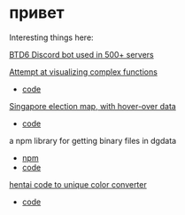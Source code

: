 # привет

Interesting things here:

[BTD6 Discord bot used in 500+ servers](https://github.com/hemisemidemipresent/cyberquincy) 

[Attempt at visualizing complex functions](https://hemisemidemipresent.github.io/complex)
- [code](https://github.com/hemisemidemipresent/complex)

[Singapore election map, with hover-over data](https://sgelection.netlify.app/)
- [code](https://github.com/hemisemidemipresent/sg-election-map)

a npm library for getting binary files in dgdata
- [npm](https://www.npmjs.com/package/node-dgdata)
- [code](https://github.com/hemisemidemipresent/dgdata)

[hentai code to unique color converter](https://hemisemidemipresent.github.io/color/)
- [code](https://github.com/hemisemidemipresent/color)
